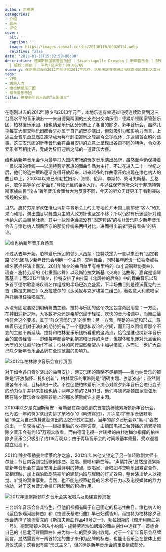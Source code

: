```yaml
---
author: 刘恩惠
categories:
- 介绍
- 音乐
- 评论
cover:
  alt: ''
  caption: ''
  image: https://images.soomal.cc/doc/20130116/00026734.webp
  relative: false
date: '2013-01-16T15:32:58+08:00'
description: 德累斯顿国家管弦乐团 | Staatskapelle Dresden | 新年音乐会 | BPO | 源自：www.soomal.com
  | 版权：原创 |  平均/总评分：09.86/69
summary: 在刚刚过去的2012年除夕和2013年元旦，本地乐迷有幸通过电视连续欣赏到这三台高水平的音乐演出――来自德奥两国的三支杰出交响乐团：德累斯顿国家管弦乐团、柏林爱乐乐团、维也纳爱乐乐团分别奉上了各自的除夕、新年音乐会。虽然几乎每支大型交响乐团都会举办属于自己的贺岁演出……
tags:
- VPO
- 古典入门
- 维也纳爱乐乐团
- 柏林爱乐乐团
title: 德奥新年音乐会的“三国演义”
---
```


在刚刚过去的2012年除夕和2013年元旦，本地乐迷有幸通过电视连续欣赏到这三台高水平的音乐演出――来自德奥两国的三支杰出交响乐团：德累斯顿国家管弦乐团、柏林爱乐乐团、维也纳爱乐乐团分别奉上了各自的除夕、新年音乐会。虽然几乎每支大型交响乐团都会举办属于自己的贺岁演出，但就吸引力和影响力而言，上述三台音乐会显然已逐渐成为每年辞旧迎新之际最令全球媒体、乐迷翘首企盼的盛事。这三支乐团的新年音乐会在曲目安排的立意上呈现出各自不同的特色，令众多爱乐者互相比评，竟成为辞旧迎新之际的一道音乐大餐。

维也纳新年音乐会作为最早打入国内市场的贺岁音乐演出品牌，虽然至今仍保持着一贯以来的传统――以施特劳斯家族的舞曲作品为主打，不过在进入二十一世纪之后，他们的选曲策略逐渐变得开放起来，越来越多的作曲家开始出现在维也纳人的曲目单上，2003年以来已有勃拉姆斯、海顿、伦拜、李斯特、柴可夫斯基、瓦格纳、威尔第等多张“新面孔”登陆元旦的金色大厅。与以往保守派听众对于非施特劳斯家族曲目“攻占”新年音乐会舞台大为反感不同，今天的听众无疑更乐于看到突破常规的安排。

当然，施特劳斯家族在维也纳新年音乐会上的主导地位并未因上面那些“客人”的到来而动摇，演出曲目以舞曲为主的大政方针也坚定不移；所以仍然有乐迷会针对维也纳人的曲目单吐槽，其中一些难免会拿没有“固定套路”的柏林爱乐除夕新年音乐会去与维也纳人顽固坚守的那份传统来两相对比，进而得出前者“更有看头”的结论。

![维也纳新年音乐会场景](https://images.soomal.cc/doc/20130116/00026731.webp)





不过从去年开始，柏林爱乐乐团的领头人西蒙・拉特决定为一直以来没有“固定套路”的乐团除夕新年音乐会明确一个主题：交响舞曲，同时每年邀请一位独奏或独唱名家担任演出嘉宾。2011年除夕的曲目单里有格里格的《a小调钢琴协奏曲》、理查・施特劳斯的《七重面纱舞》以及斯特拉文斯基《火鸟》选曲等，嘉宾是钢琴家基辛；而2012年除夕，拉特安排了由拉莫《北风神的后裔》中的舞曲音乐以及多首亨德尔歌剧咏叹调名作组成的半场巴洛克盛宴，下半场曲目则是德沃夏克的三首《斯拉夫舞曲》以及拉威尔的《达芙妮与克罗埃第二组曲》，著名意大利歌唱家芭托丽担任独唱嘉宾。

从没有固定套路到明确舞曲主题，拉特与乐团的这个决定包含两层用意：一方面，在辞旧迎新之际，大多数听众还是希望沉浸于轻松、欢快的音乐格调中，而舞曲恰恰符合这个要求，属于“群众喜闻乐见”的类型；另一方面，明确的主题和形式，意味着乐迷们对于演出的期待拥有了一个遐想和议论的空间，而且可以围绕着那个不变的主题不断延续。拉特和柏林爱乐乐团所看重的这两点，恰恰是维也纳新年音乐会的宝贵经验――即便每年都会听到抱怨和批评的声音，但媒体和乐迷对元旦金色大厅的关注度却始终不减；柏林的同行显然希望从中加以借鉴，从而进一步扩大自己除夕新年音乐会品牌在全球范围的影响力。

![2012年柏林除夕音乐会宣传页面](https://images.soomal.cc/doc/20130116/00026732.webp)





对于如今各自贺岁演出的曲目安排，两支乐团的策略不尽相同――维也纳爱乐的策略是“开放胸怀、稳步创新”，柏林爱乐的策略则是“明确主题、放低姿态”；虽然侧重各有不同，目标却很一致。不过促使柏林爱乐下决心对除夕新年音乐会进行变革的动力似乎并非来自维也纳；两年之前的12月31日，他们与德累斯顿国家管弦乐团在除夕音乐会收视率较量上的那次落败或许才是主因。

2010年除夕是克里斯蒂安・蒂勒曼在森珀歌剧院首度执棒德累斯顿新年音乐会，他为这一年的贺岁演出安排了莱哈尔的《风流寡妇》，并决意将“音乐会版轻歌剧”确立为自己执棒这台演出的固定形式和主题。当年的除夕音乐会以“黑马”姿态杀出，一举获得成功――根据事后的收视率调查，由德国电视二台转播的德累斯顿除夕音乐会有约167万观众收看，而由德国电视一台转播的由杜达梅尔指挥的柏林除夕音乐会只吸引了约119万观众；由于两场音乐会的时间段基本重叠，受欢迎程度立见高下。

2011年除夕蒂勒曼继续莱哈尔之旅，2012年年末他又锁定了另一位轻歌剧大师卡尔曼；节目内容则包括歌剧序曲、独唱、重唱和舞曲等。“声情并茂”显然是德累斯顿新年音乐会在曲目安排上最鲜明的特点，歌唱家、合唱团与交响乐团紧密合作、交相辉映，加上森珀歌剧院豪华的建筑内饰与耀眼的灯光效果，整台演出给人以视觉、听觉的双重享受。当然，也不能忽视蒂勒曼的艺术号召力以及电视媒体的鼎力协助，对于这台音乐会推广所起到的积极作用。

![2012年德累斯顿除夕音乐会实况唱片及影碟宣传海报](https://images.soomal.cc/doc/20130116/00026733.webp)





三台新年音乐会各具特色，但他们都拥有属于自己固定的标志性曲目。维也纳人的《蓝色多瑙河圆舞曲》和《拉德茨基进行曲》早已妇孺皆知，而拉特为柏林除夕音乐会选择了德沃夏克的《斯拉夫舞曲作品46号之一》、勃拉姆斯的《匈牙利舞曲第一号》，德累斯顿人则从小约翰・施特劳斯浩如烟海的舞曲创作中选择了一首适合自己的《易北河畔圆舞曲》来为每一年的贺岁演出收尾。对于一个新年音乐会品牌而言，显然需要有一两首特定的曲子来作为品牌的标志，也能让音乐会在整体上更具仪式感；这看似有些“形式主义”，但的确是新年音乐会的重要组成部分。